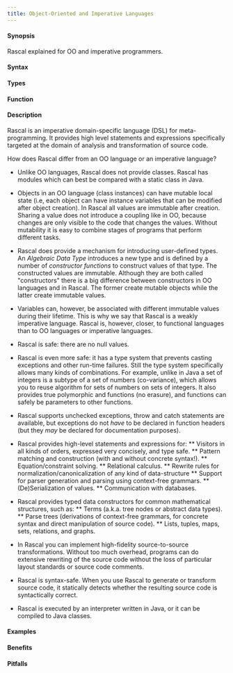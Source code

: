 ```yaml
---
title: Object-Oriented and Imperative Languages
---
```


#### Synopsis

Rascal explained for OO and imperative programmers.

#### Syntax

#### Types

#### Function

#### Description

Rascal is an imperative domain-specific language (DSL) for meta-programming.
It provides high level statements and expressions specifically targeted at the domain of analysis and transformation of source code.

How does Rascal differ from an OO language or an imperative language?

*  Unlike OO languages, Rascal does not provide classes. Rascal has modules which can best be compared with a static class in Java.

*  Objects in an OO language (class instances) can have mutable local state (i.e, each object can have instance variables 
  that can be modified after object creation). In Rascal all values are immutable after creation. Sharing a value does 
  not introduce a coupling like in OO, because changes are only visible to the code that changes the values.
  Without mutability it is easy to combine stages of programs that perform different tasks.

*  Rascal does provide a mechanism for introducing user-defined types. 
  An _Algebraic Data Type_ introduces a new type and is defined by a number of _constructor functions_ to construct 
  values of that type. The constructed values are immutable. Although they are both called "constructors"
  there is a big difference between constructors in OO languages and in Rascal. The former create mutable objects while the
  latter create immutable values.

*  Variables can, however, be associated with different immutable values during their lifetime. This is why we say that Rascal is
a weakly imperative language. Rascal is, however, closer, to functional languages than to OO languages or imperative languages.

*  Rascal is safe: there are no null values.

*  Rascal is even more safe: it has a type system that prevents casting exceptions and other run-time failures. Still the type system specifically allows many kinds of combinations. For example, unlike in Java a set of integers is a subtype of a set of numbers (co-variance), which allows you to reuse algorithm for sets of numbers on sets of integers. It also provides true polymorphic and functions (no erasure), and functions can safely be parameters to other functions.

*  Rascal supports unchecked exceptions, throw and catch statements are available, but exceptions do not _have_ to be declared in function headers (but they _may_ be declared for documentation purposes).

*  Rascal provides high-level statements and expressions for:
** 	Visitors in all kinds of orders, expressed very concisely, and type safe.
** 	Pattern matching and construction (with and without concrete syntax!).
** 	Equation/constraint solving.
** 	Relational calculus.
** 	Rewrite rules for normalization/canonicalization of any kind of data-structure
**     Support for parser generation and parsing using context-free grammars.
** 	(De)Serialization of values.
** 	Communication with databases.

*  Rascal provides typed data constructors for common mathematical structures, such as:
** 	Terms (a.k.a. tree nodes or abstract data types).
**     Parse trees (derivations of context-free grammars, for concrete syntax and direct manipulation of source code).
**     Lists, tuples, maps, sets, relations, and graphs.

*  In Rascal you can implement high-fidelity source-to-source transformations. Without too much overhead, programs can do extensive rewriting of the source code without the loss of particular layout standards or source code comments.

*  Rascal is syntax-safe. When you use Rascal to generate or transform source code, it statically detects whether the resulting source code is syntactically correct.

*  Rascal is executed by an interpreter written in Java, or it can be compiled to Java classes.

#### Examples

#### Benefits

#### Pitfalls

